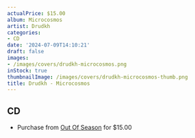 ```yaml
---
actualPrice: $15.00
album: Microcosmos
artist: Drudkh
categories:
- CD
date: '2024-07-09T14:10:21'
draft: false
images:
- /images/covers/drudkh-microcosmos.png
inStock: true
thumbnailImage: /images/covers/drudkh-microcosmos-thumb.png
title: Drudkh - Microcosmos
---
```


## CD
* Purchase from [Out Of Season](https://www.outofseasonlabel.com/products/drudkh-microcosmos-cd) for $15.00
